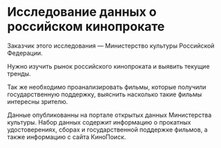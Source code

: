 # **Исследование данных о российском кинопрокате**

Заказчик этого исследования — Министерство культуры Российской Федерации. 

Нужно изучить рынок российского кинопроката и выявить текущие тренды. 

Так же необходимо проанализировать фильмы, которые получили государственную поддержку, выяснить насколько такие фильмы интересны зрителю. 

Данные опубликованны на портале открытых данных Министерства культуры. Набор данных содержит информацию о прокатных удостоверениях, сборах и государственной поддержке фильмов, а также информацию с сайта КиноПоиск. 